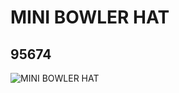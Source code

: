 # MINI BOWLER HAT
## 95674
![MINI BOWLER HAT](https://lc-www-live-s.legocdn.com/media/bricks/5/2/6008029.jpg)
